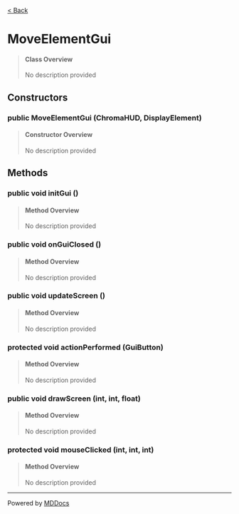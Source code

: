 [< Back](../README.md)
# MoveElementGui #
>#### Class Overview ####
>No description provided
## Constructors ##
### public MoveElementGui (ChromaHUD, DisplayElement) ###
>#### Constructor Overview ####
>No description provided
>
## Methods ##
### public void initGui () ###
>#### Method Overview ####
>No description provided
>
### public void onGuiClosed () ###
>#### Method Overview ####
>No description provided
>
### public void updateScreen () ###
>#### Method Overview ####
>No description provided
>
### protected void actionPerformed (GuiButton) ###
>#### Method Overview ####
>No description provided
>
### public void drawScreen (int, int, float) ###
>#### Method Overview ####
>No description provided
>
### protected void mouseClicked (int, int, int) ###
>#### Method Overview ####
>No description provided
>

---
Powered by [MDDocs](https://github.com/VRCube/MDDocs)